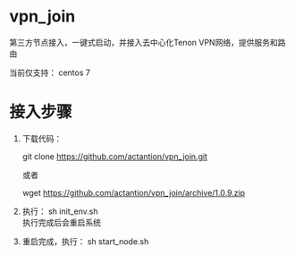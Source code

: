 # vpn_join
第三方节点接入，一键式启动，并接入去中心化Tenon VPN网络，提供服务和路由

当前仅支持： centos 7

# 接入步骤

1. 下载代码： 
  
   git clone https://github.com/actantion/vpn_join.git
   
   或者
   
   wget https://github.com/actantion/vpn_join/archive/1.0.9.zip
   

2. 执行： sh init_env.sh  
   执行完成后会重启系统
   
   
3. 重启完成，执行： sh start_node.sh

    
    


